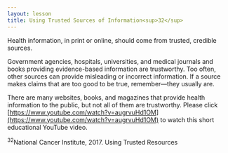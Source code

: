 ```yaml
---
layout: lesson
title: Using Trusted Sources of Information<sup>32</sup> 
---
```


Health information, in print or online, should come from trusted, credible sources. 

Government agencies, hospitals, universities, and medical journals and books providing evidence-based information are trustworthy. Too often, other sources can provide misleading or incorrect information. If a source makes claims that are too good to be true, remember—they usually are.

There are many websites, books, and magazines that provide health information to the public, but not all of them are trustworthy. Please click [https://www.youtube.com/watch?v=augrvuHd1OM](https://www.youtube.com/watch?v=augrvuHd1OM) to watch this short educational YouTube video.

<sup>32</sup>National Cancer Institute, 2017. Using Trusted Resources